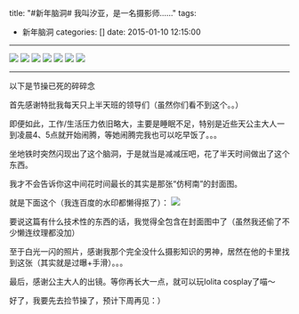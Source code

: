 title: "#新年脑洞# 我叫汐亚，是一名摄影师……"
tags:
  - 新年脑洞
categories: []
date: 2015-01-10 12:15:00
---
![](http://mmbiz.qlogo.cn/mmbiz/xBmfrfspdrxODgm59XwLibncMAbakDtoKfjrWTkDg7lKJqMB6EEWwWQkPMOgjsnYu8etbarFPSshkS62VI86I5w/0)
![](http://mmbiz.qlogo.cn/mmbiz/xBmfrfspdrxODgm59XwLibncMAbakDtoK9p7rc1uSQQDoz1JygWjJ4gh26WvDcfviaBs416iaNg1mBvtjDzpWLyiag/0)
![](http://mmbiz.qlogo.cn/mmbiz/xBmfrfspdrxODgm59XwLibncMAbakDtoKe7Pmy01vMmCoQJCDhOIsbTJvHQicW5xUTVHdmia90Tlwrx5mCXrMOUrQ/0)
![](http://mmbiz.qlogo.cn/mmbiz/xBmfrfspdrxODgm59XwLibncMAbakDtoKFjz1WDRsXFf8WbDArz85PiakJCHw4h76YaPNGibkhrvhsTCHCCTE2gkQ/0)
![](http://mmbiz.qlogo.cn/mmbiz/xBmfrfspdrxODgm59XwLibncMAbakDtoKXEMBqVXQp1mS6aoZqAMNmNdicDZrxbbMomoP9VJiaG8A508JtppZexeA/0)
![](http://mmbiz.qlogo.cn/mmbiz/xBmfrfspdrxODgm59XwLibncMAbakDtoKib7NJ6wLOFKTnWYvjIsX5SWicVO1nXHy8XkKErgZtUGtib9lENzWzibRfg/0)
![](http://mmbiz.qlogo.cn/mmbiz/xBmfrfspdrxODgm59XwLibncMAbakDtoKttldK00E9hhR6iaR6xN5FSFPCYcF92Uh9m9ydLtT5iazoS9HCRQCGg5Q/0)

------
以下是节操已死的碎碎念

首先感谢特批我每天只上半天班的领导们（虽然你们看不到这个。。）

即便如此，工作/生活压力依旧略大，主要是睡眠不足，特别是近些天公主大人一到凌晨4、5点就开始闹腾，等她闹腾完我也可以吃早饭了。。。

坐地铁时突然闪现出了这个脑洞，于是就当是减减压吧，花了半天时间做出了这个东西。

我才不会告诉你这中间花时间最长的其实是那张“仿柯南”的封面图。

就是下面这个（我连百度的水印都懒得抠了）：
![](http://mmbiz.qlogo.cn/mmbiz/xBmfrfspdrxODgm59XwLibncMAbakDtoKWNbvoZicxCF1Op3SsHRVoZgIhqoXdsM79MWiaicYmEIxZcrLNSVRxlSyQ/0)

要说这篇有什么技术性的东西的话，我觉得全包含在封面图中了（虽然我还偷了不少懒连纹理都没加）

至于白光一闪的照片，感谢我那个完全没什么摄影知识的男神，居然在他的卡里找到这张（其实就是过曝+手滑）。。。

最后，感谢公主大人的出镜。等你再长大一点，就可以玩lolita cosplay了喵～

好了，我要先去捡节操了，预计下周再见：）